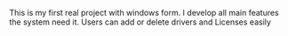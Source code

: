 This is my first real project with windows form.
I develop all main features the system need it.
Users can add or delete drivers and Licenses easily 
